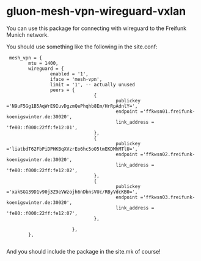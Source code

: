 # gluon-mesh-vpn-wireguard-vxlan

You can use this package for connecting with wireguard to the Freifunk Munich network.

You should use something like the following in the site.conf:

        
```
 mesh_vpn = {
        mtu = 1400,
        wireguard = {
                enabled = '1',
                iface = 'mesh-vpn',
                limit = '1', -- actually unused
                peers = {
                                {
                                        publickey ='N9uF5Gg1B5AqWrE9IuvDgzmQePhqhb8Em/HrRpAdnlY=',
                                        endpoint ='ffkwsn01.freifunk-koenigswinter.de:30020',
                                        link_address = 'fe80::f000:22ff:fe12:01',
                                },                
                                {
                                        publickey ='liatbdT62FbPiDPHKBqXVzrEo6hc5oO5tmEKDMhMTlU=',
                                        endpoint ='ffkwsn02.freifunk-koenigswinter.de:30020',
                                        link_address = 'fe80::f000:22ff:fe12:02',
                                },
                                {
                                        publickey ='xakSGG39D1v90j3Z9eVWzojh6nDbnsVUc/RByVdcKB0=',
                                        endpoint ='ffkwsn03.freifunk-koenigswinter.de:30020',
                                        link_address = 'fe80::f000:22ff:fe12:07',
                                },

                        },
        },
        
```    


And you should include the package in the site.mk of course!
